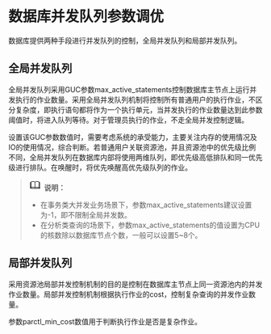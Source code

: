 # 数据库并发队列参数调优

数据库提供两种手段进行并发队列的控制，全局并发队列和局部并发队列。

## 全局并发队列<a name="zh-cn_topic_0237121496_zh-cn_topic_0073253553_zh-cn_topic_0062863367_section20895258152731"></a>

全局并发队列采用GUC参数max\_active\_statements控制数据库主节点上运行并发执行的作业数量。采用全局并发队列机制将控制所有普通用户的执行作业，不区分复杂度，即执行语句都将作为一个执行单元，当并发执行的作业数量达到此参数阈值时，将进入队列等待。对于管理员执行的作业，不走全局并发控制逻辑。

设置该GUC参数数值时，需要考虑系统的承受能力，主要关注内存的使用情况及IO的使用情况，综合判断。若普通用户关联资源池，并且资源池中的优先级比例不同，全局并发队列在数据库内部将使用两维队列，即优先级高低排队和同一优先级进行排队。在唤醒时，将优先唤醒高优先级队列的作业。

>![](public_sys-resources/icon-note.png) **说明：**
>-   在事务类大并发业务场景下，参数max\_active\_statements建议设置为-1，即不限制全局并发数。
>-   在分析类查询的场景下，参数max\_active\_statements的值设置为CPU的核数除以数据库节点个数，一般可以设置5\~8个。

## 局部并发队列<a name="zh-cn_topic_0237121496_zh-cn_topic_0073253553_zh-cn_topic_0062863367_section43125250152853"></a>

采用资源池局部并发控制机制的目的是控制在数据库主节点上同一资源池内的并发作业数量。局部并发控制机制根据执行作业的cost，控制复杂查询的并发作业数量。

参数parctl\_min\_cost数值用于判断执行作业是否是复杂作业。
